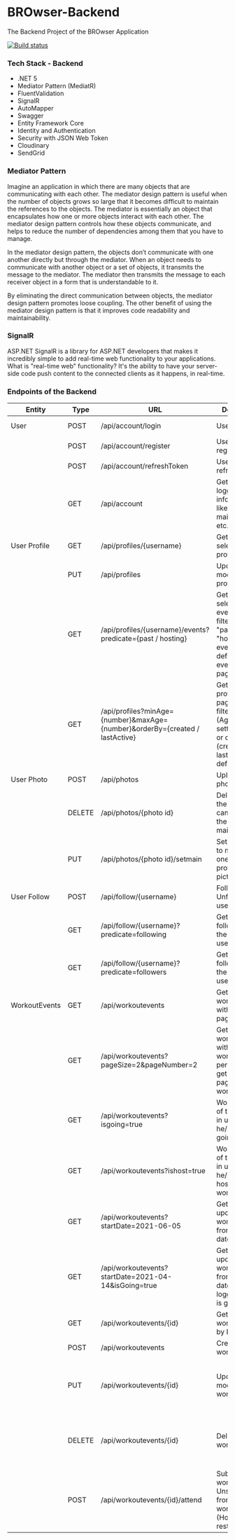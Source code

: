 # BROwser-Backend

The Backend Project of the BROwser Application

[![Build status](https://img.shields.io/github/workflow/status/alexalok/dotAPNS/Test)](https://github.com/BROwser-Project/BROwser-Backend/actions)

### Tech Stack - Backend

- .NET 5
- Mediator Pattern (MediatR)
- FluentValidation
- SignalR
- AutoMapper
- Swagger
- Entity Framework Core
- Identity and Authentication
- Security with JSON Web Token
- Cloudinary
- SendGrid

### Mediator Pattern

Imagine an application in which there are many objects that are communicating with each other. The mediator design pattern is useful when the number of objects grows so large that it becomes difficult to maintain the references to the objects. The mediator is essentially an object that encapsulates how one or more objects interact with each other. The mediator design pattern controls how these objects communicate, and helps to reduce the number of dependencies among them that you have to manage.

In the mediator design pattern, the objects don’t communicate with one another directly but through the mediator. When an object needs to communicate with another object or a set of objects, it transmits the message to the mediator. The mediator then transmits the message to each receiver object in a form that is understandable to it.

By eliminating the direct communication between objects, the mediator design pattern promotes loose coupling. The other benefit of using the mediator design pattern is that it improves code readability and maintainability.

### SignalR

ASP.NET SignalR is a library for ASP.NET developers that makes it incredibly simple to add real-time web functionality to your applications. What is "real-time web" functionality? It's the ability to have your server-side code push content to the connected clients as it happens, in real-time.

### Endpoints of the Backend

| Entity        | Type   | URL                                                                          | Description                                                                                                                  | Success        | Authorize                                       |
| ------------- | ------ | ---------------------------------------------------------------------------- | ---------------------------------------------------------------------------------------------------------------------------- | -------------- | ----------------------------------------------- |
| User          | POST   | /api/account/login                                                           | User Login.                                                                                                                  | 200 OK & Token | No                                              |
|               | POST   | /api/account/register                                                        | User registration.                                                                                                           | 200 OK         | No                                              |
|               | POST   | /api/account/refreshToken                                                    | User token refresh.                                                                                                          | 200 OK         | Yes                                             |
|               | GET    | /api/account                                                                 | Get the current logged in user information like token, main image etc...                                                     | 200 OK         | Yes & Only the logged in user.                  |
| User Profile  | GET    | /api/profiles/{username}                                                     | Get the selected user's profile.                                                                                             | 200 OK         | Yes                                             |
|               | PUT    | /api/profiles                                                                | Update / modify user's profile infos.                                                                                        | 200 OK         | Yes                                             |
|               | GET    | /api/profiles/{username}/events?predicate={past / hosting}                   | Get the selected users events with filter like "past", "hosting" events and default future events. (with pagination)         | 200 OK         | Yes                                             |
|               | GET    | /api/profiles?minAge={number}&maxAge={number}&orderBy={created / lastActive} | Get users profile with pagination and filter options. (Age interval settings and / or orderby (created, lastActive-default)) | 200 OK         | Yes                                             |
| User Photo    | POST   | /api/photos                                                                  | Upload a photo.                                                                                                              | 200 OK         | Yes                                             |
|               | DELETE | /api/photos/{photo id}                                                       | Delete a photo, the user cannot delete the current main photo.                                                               | 200 OK         | Yes                                             |
|               | PUT    | /api/photos/{photo id}/setmain                                               | Set the photo to main. (Only one main - profile picture.)                                                                    | 200 OK         | Yes                                             |
| User Follow   | POST   | /api/follow/{username}                                                       | Follow or Unfollow this user.                                                                                                | 200 OK         | Yes                                             |
|               | GET    | /api/follow/{username}?predicate=following                                   | Get the followings of the selected user.                                                                                     | 200 OK         | Yes                                             |
|               | GET    | /api/follow/{username}?predicate=followers                                   | Get the followers of the selected user.                                                                                      | 200 OK         | Yes                                             |
| WorkoutEvents | GET    | /api/workoutevents                                                           | Get all workoutevents with pagination.                                                                                       | 200 OK         | Yes                                             |
|               | GET    | /api/workoutevents?pageSize=2&pageNumber=2                                   | Get all workoutevents with 2 workoutevents per page and get the second page of the workoutevents.                            | 200 OK         | Yes                                             |
|               | GET    | /api/workoutevents?isgoing=true                                              | Workoutevents of the logged in user where he/she is going.                                                                   | 200 OK         | Yes                                             |
|               | GET    | /api/workoutevents?ishost=true                                               | Workoutevents of the logged in user where he/she is the host of this workoutevents.                                          | 200 OK         | Yes                                             |
|               | GET    | /api/workoutevents?startDate=2021-06-05                                      | Get all upcoming workoutevents from this start date.                                                                         | 200 OK         | Yes                                             |
|               | GET    | /api/workoutevents?startDate=2021-04-14&isGoing=true                         | Get all upcoming workoutevents from this start date where the logged in user is going.                                       | 200 OK         | Yes                                             |
|               | GET    | /api/workoutevents/{id}                                                      | Get the workoutevent by Id.                                                                                                  | 200 OK         | Yes                                             |
|               | POST   | /api/workoutevents                                                           | Create a workoutevent.                                                                                                       | 200 OK         | Yes                                             |
|               | PUT    | /api/workoutevents/{id}                                                      | Update / modify a workoutevent.                                                                                              | 200 OK         | Yes & Logged in user is the host or Admin role. |
|               | DELETE | /api/workoutevents/{id}                                                      | Delete a workoutevent.                                                                                                       | 200 OK         | Yes & Logged in user is the host or Admin role. |
|               | POST   | /api/workoutevents/{id}/attend                                               | Subscribe to a workoutevent / Unsubscribe from a workoutevent. (Host cancel / restart it.)                                   | 200 OK         | Yes                                             |

